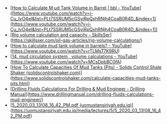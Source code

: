 * [[How to Calculate M·ud Tank Volume in Barrel | bbl - YouTube](https://www.youtube.com/watch?v=j-Cu_IvO4eI&list=PLt7SSRUM5cGSyiRpQxhRNjh4CoaB0R4D_&index=1)]([https://www.youtube.com/watch?v=j-Cu_IvO4eI&list=PLt7SSRUM5cGSyiRpQxhRNjh4CoaB0R4D_&index=1](https://www.youtube.com/watch?v=j-Cu_IvO4eI&list=PLt7SSRUM5cGSyiRpQxhRNjh4CoaB0R4D_&index=1))
* [[Rig volume calculation and capacity - SkillsSer](https://skillsser.com/oil-gas-articles/rig-volume-calculations/)](https://skillsser.com/oil-gas-articles/rig-volume-calculations/)
* [[How to calculate mud tank volume in barrels? - YouTube](https://www.youtube.com/watch?v=rTLMsT7K9RU)](https://www.youtube.com/watch?v=rTLMsT7K9RU)
* [[14. mud circulation system , volume calculations - YouTube](https://www.youtube.com/watch?v=MCsDpbBC0fA)](https://www.youtube.com/watch?v=MCsDpbBC0fA)
* [[How To Calculate Capacities Of Mud Tanks (Pits) - Solids Control Shale Shaker (solidscontrolshaker.com)](https://www.solidscontrolshaker.com/calculate-capacities-mud-tanks-pits.html)](https://www.solidscontrolshaker.com/calculate-capacities-mud-tanks-pits.html)
* [[Drilling Fluids Calculations For Drilling & Mud Engineer - Drilling Manual](https://www.drillingmanual.com/drilling-fluids-calculations-mud-engineer/)](https://www.drillingmanual.com/drilling-fluids-calculations-mud-engineer/)
* [[5_2020_03_13!08_16_42_PM.pdf (uomustansiriyah.edu.iq)](https://uomustansiriyah.edu.iq/media/lectures/5/5_2020_03_13!08_16_42_PM.pdf)](https://uomustansiriyah.edu.iq/media/lectures/5/5_2020_03_13!08_16_42_PM.pdf)